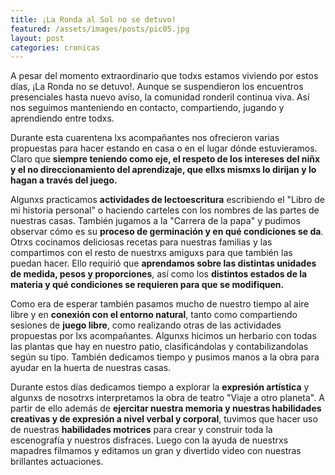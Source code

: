 ```yaml
---
title: ¡La Ronda al Sol no se detuvo!
featured: /assets/images/posts/pic05.jpg
layout: post
categories: cronicas
---
```


A pesar del momento extraordinario que todxs estamos viviendo por estos días, ¡La Ronda no se detuvo!. Aunque se suspendieron los encuentros presenciales hasta nuevo aviso, la comunidad ronderil continua viva. Así nos seguimos manteniendo en contacto, compartiendo, jugando y aprendiendo entre todxs.

Durante esta cuarentena lxs acompañantes nos ofrecieron varias propuestas para hacer estando en casa o en el lugar dónde estuvieramos. Claro que  **siempre teniendo como eje, el respeto de los intereses del niñx y el no direccionamiento del aprendizaje, que ellxs mismxs lo dirijan y lo hagan a través del juego.**

Algunxs practicamos **actividades de lectoescritura** escribiendo el "Libro de mi historia personal" o haciendo carteles con los nombres de las partes de nuestras casas. También jugamos a la "Carrera de la papa" y pudimos observar cómo es su **proceso de germinación y en qué condiciones se da**. Otrxs cocinamos deliciosas recetas para nuestras familias y las compartimos con el resto de nuestrxs amiguxs para que también las puedan hacer. Ello requirió que **aprendamos sobre las distintas unidades de medida, pesos y proporciones**, así como los **distintos estados de la materia y qué condiciones se requieren para que se modifiquen.**

Como era de esperar también pasamos mucho de nuestro tiempo al aire libre y en **conexión con el entorno natural**, tanto como compartiendo sesiones de **juego libre**, como realizando otras de las actividades propuestas por lxs acompañantes. Algunxs hicimos un herbario con todas las plantas que hay en nuestro patio, clasificándolas y contabilizandolas según su tipo. También dedicamos tiempo y pusimos manos a la obra para ayudar en la huerta de nuestras casas.

Durante estos días dedicamos tiempo a explorar la **expresión artística** y algunxs de nosotrxs interpretamos la obra de teatro "Viaje a otro planeta". A partir de ello además de **ejercitar nuestra memoria y nuestras habilidades creativas y de expresión a nivel verbal y corporal**, tuvimos que hacer uso de nuestras **habilidades motrices** para crear y construir toda la escenografía y nuestros disfraces. Luego con la ayuda de nuestrxs mapadres filmamos y editamos un gran y divertido video con nuestras brillantes actuaciones.
